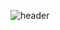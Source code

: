 ![header](https://capsule-render.vercel.app/api?type=wave&color=auto&height=300&section=header&text=JaeHyun's%GitHub&fontSize=90)
